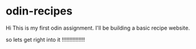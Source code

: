 # odin-recipes

Hi This is my first odin assignment.
I'll be building a basic recipe website.

so lets get right into it !!!!!!!!!!!!!!!
 